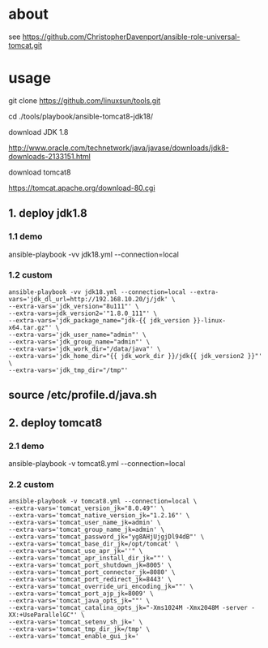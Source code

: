 # about

see https://github.com/ChristopherDavenport/ansible-role-universal-tomcat.git


# usage


git clone https://github.com/linuxsun/tools.git

cd ./tools/playbook/ansible-tomcat8-jdk18/

download JDK 1.8

http://www.oracle.com/technetwork/java/javase/downloads/jdk8-downloads-2133151.html


download tomcat8

https://tomcat.apache.org/download-80.cgi

## 1. deploy jdk1.8

### 1.1 demo

ansible-playbook -vv jdk18.yml --connection=local


### 1.2 custom

```
ansible-playbook -vv jdk18.yml --connection=local --extra-vars='jdk_dl_url=http://192.168.10.20/j/jdk' \
--extra-vars='jdk_version="8u111"' \
--extra-vars=jdk_version2='"1.8.0_111"' \
--extra-vars='jdk_package_name="jdk-{{ jdk_version }}-linux-x64.tar.gz"' \
--extra-vars='jdk_user_name="admin"' \
--extra-vars='jdk_group_name="admin"' \
--extra-vars='jdk_work_dir="/data/java"' \
--extra-vars='jdk_home_dir="{{ jdk_work_dir }}/jdk{{ jdk_version2 }}"' \
--extra-vars='jdk_tmp_dir="/tmp"'
```


## source /etc/profile.d/java.sh


## 2. deploy tomcat8


### 2.1 demo

ansible-playbook -v tomcat8.yml --connection=local 


### 2.2 custom

```
ansible-playbook -v tomcat8.yml --connection=local \
--extra-vars='tomcat_version_jk="8.0.49"' \
--extra-vars='tomcat_native_version_jk="1.2.16"' \
--extra-vars='tomcat_user_name_jk=admin' \
--extra-vars='tomcat_group_name_jk=admin' \
--extra-vars='tomcat_password_jk="yg8AHjUjgjDl94dB"' \
--extra-vars='tomcat_base_dir_jk=/opt/tomcat' \
--extra-vars="tomcat_use_apr_jk=''" \
--extra-vars='tomcat_apr_install_dir_jk=""' \
--extra-vars='tomcat_port_shutdown_jk=8005' \
--extra-vars='tomcat_port_connector_jk=8080' \
--extra-vars='tomcat_port_redirect_jk=8443' \
--extra-vars='tomcat_override_uri_encoding_jk=""' \
--extra-vars='tomcat_port_ajp_jk=8009' \
--extra-vars='tomcat_java_opts_jk=""' \
--extra-vars='tomcat_catalina_opts_jk="-Xms1024M -Xmx2048M -server -XX:+UseParallelGC"' \
--extra-vars='tomcat_setenv_sh_jk=' \
--extra-vars='tomcat_tmp_dir_jk=/tmp' \
--extra-vars='tomcat_enable_gui_jk=' 
```




